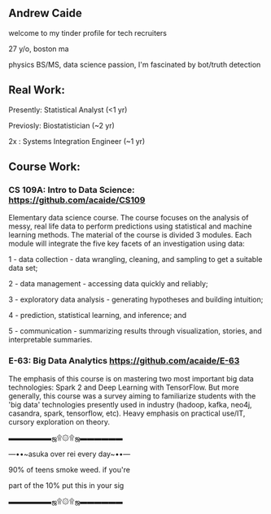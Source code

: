 ## Andrew Caide

welcome to my tinder profile for tech recruiters

27 y/o, boston ma

physics BS/MS, data science passion, I'm fascinated by bot/truth detection


## Real Work:

Presently: Statistical Analyst (<1 yr)

Previosly: Biostatistician (~2 yr)

2x : Systems Integration Engineer (~1 yr)




## Course Work:

### CS 109A: Intro to Data Science: https://github.com/acaide/CS109
Elementary data science course. The course focuses on the analysis of messy, real life data to perform predictions using statistical and machine learning methods. The material of the course is divided 3 modules. Each module will integrate the five key facets of an investigation using data:

1 - data collection - data wrangling, cleaning, and sampling to get a suitable data set;

2 - data management - accessing data quickly and reliably;

3 - exploratory data analysis - generating hypotheses and building intuition;

4 - prediction, statistical learning, and inference; and

5 - communication - summarizing results through visualization, stories, and interpretable summaries. 



### E-63: Big Data Analytics https://github.com/acaide/E-63
The emphasis of this course is on mastering two most important big data technologies: Spark 2 and Deep Learning with TensorFlow. But more generally, this course was a survey aiming to familiarize students with the 'big data' technologies presently used in industry (hadoop, kafka, neo4j, casandra, spark, tensorflow, etc). Heavy emphasis on practical use/IT, cursory exploration on theory.



▬▬▬▬▬▬ஜ۩۞۩ஜ▬▬▬▬▬▬

―••\~asuka over rei every day\~••―

90% of teens smoke weed. if you're

part of the 10% put this in your sig

▬▬▬▬▬▬ஜ۩۞۩ஜ▬▬▬▬▬▬
